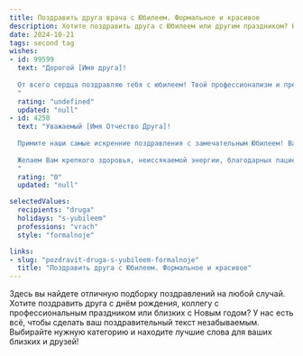 ```yaml
---
title: Поздравить друга врача с Юбилеем. Формальное и красивое
description: Хотите поздравить друга с Юбилеем или другим праздником? Наш ИИ создаст незабываемое поздравление, а вы обязательно выделитесь среди других.  
date: 2024-10-21
tags: second tag
wishes:
- id: 99599
  text: "Дорогой [Имя друга]!
  
  От всего сердца поздравляю тебя с юбилеем! Твой профессионализм и преданность своему делу, твое умение сострадать и помогать людям заслуживают глубокого уважения.  Как врач, ты даришь здоровье и надежду, а это бесценный дар. Желаю тебе крепкого здоровья, неиссякаемой энергии,  дальнейших профессиональных успехов и  счастья в личной жизни. Пусть каждый день будет наполнен радостью и благодарностью за твой благородный труд!
  "
  rating: "undefined"
  updated: "null"
- id: 4250
  text: "Уважаемый [Имя Отчество Друга]!
  
  Примите наши самые искренние поздравления с замечательным Юбилеем! Ваш многолетний самоотверженный труд на благо здоровья людей достоин глубочайшего уважения и восхищения. Вы – настоящий профессионал своего дела, обладающий энциклопедическими знаниями, чутким сердцем и золотыми руками.
  
  Желаем Вам крепкого здоровья, неиссякаемой энергии, благодарных пациентов и новых профессиональных достижений! Пусть каждый день Вашей жизни будет наполнен радостью, теплом и любовью близких.
  "
  rating: "0"
  updated: "null"

selectedValues:
  recipients: "druga"
  holidays: "s-yubileem"
  professions: "vrach"
  style: "formalnoje"

links:
- slug: "pozdravit-druga-s-yubileem-formalnoje"
  title: "Поздравить друга с Юбилеем. Формальное и красивое"
---
```


Здесь вы найдете отличную подборку поздравлений на любой случай. 
Хотите поздравить друга с днём рождения, коллегу с профессиональным праздником или близких с Новым годом? У нас есть всё, чтобы сделать ваш поздравительный текст незабываемым. Выбирайте нужную категорию и находите лучшие слова для ваших близких и друзей!
